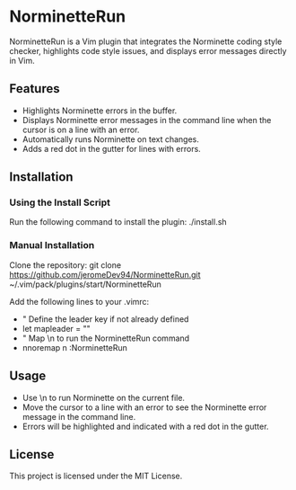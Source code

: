 # NorminetteRun

NorminetteRun is a Vim plugin that integrates the Norminette coding style checker, highlights code style issues, and displays error messages directly in Vim.

## Features

- Highlights Norminette errors in the buffer.
- Displays Norminette error messages in the command line when the cursor is on a line with an error.
- Automatically runs Norminette on text changes.
- Adds a red dot in the gutter for lines with errors.

## Installation

### Using the Install Script

Run the following command to install the plugin:
./install.sh

### Manual Installation
    
Clone the repository:
git clone https://github.com/jeromeDev94/NorminetteRun.git ~/.vim/pack/plugins/start/NorminetteRun

Add the following lines to your .vimrc:
-  " Define the leader key if not already defined
-  let mapleader = "\"
-  " Map \n to run the NorminetteRun command
-  nnoremap <Leader>n :NorminetteRun<CR>

## Usage
- Use \n to run Norminette on the current file.
- Move the cursor to a line with an error to see the Norminette error message in the command line.
- Errors will be highlighted and indicated with a red dot in the gutter.

## License
This project is licensed under the MIT License.
